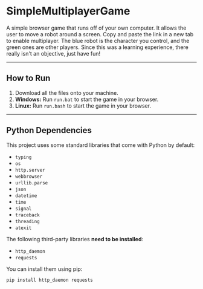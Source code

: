# SimpleMultiplayerGame

A simple browser game that runs off of your own computer. It allows the user to move a robot around a screen. Copy and paste the link in a new tab to enable multiplayer. The blue robot is the character you control, and the green ones are other players. Since this was a learning experience, there really isn't an objective, just have fun!

---

## How to Run

1. Download all the files onto your machine.  
2. **Windows:** Run `run.bat` to start the game in your browser.  
3. **Linux:** Run `run.bash` to start the game in your browser.

---

## Python Dependencies

This project uses some standard libraries that come with Python by default:
- `typing`
- `os`
- `http.server`
- `webbrowser`
- `urllib.parse`
- `json`
- `datetime`
- `time`
- `signal`
- `traceback`
- `threading`
- `atexit`

The following third-party libraries **need to be installed**:

- `http_daemon`
- `requests`

You can install them using pip:

```bash
pip install http_daemon requests
